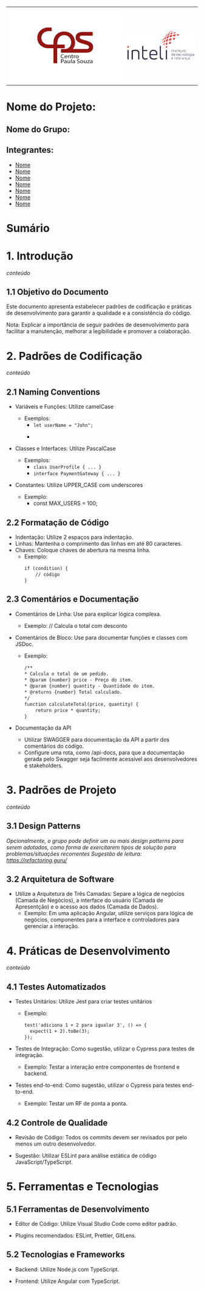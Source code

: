 <Table>
  <tr>
    <td><a href= "https://www.cps.sp.gov.br/"><img src="img/logo-CPS.jpg" alt="Centro Paula Souza" border="0"></td>
    <td>
      <a href= "https://www.inteli.edu.br/"><img src="img/logo-Inteli.png" alt="Inteli - Instituto de Tecnologia e Liderança" border="0"></a>
    </td>
  </tr>
</table>

# Nome do Projeto: <nome do projeto>

## Nome do Grupo: <nome do grupo>

## Integrantes:

- <a href="https://www.linkedin.com/in/username/">Nome</a>
- <a href="https://www.linkedin.com/in/username/">Nome</a>
- <a href="https://www.linkedin.com/in/username/">Nome</a>
- <a href="https://www.linkedin.com/in/username/">Nome</a>
- <a href="https://www.linkedin.com/in/username/">Nome</a>
- <a href="https://www.linkedin.com/in/username/">Nome</a>
- <a href="https://www.linkedin.com/in/username/">Nome</a>

# Sumário



# 1. Introdução
_conteúdo_

## 1.1 Objetivo do Documento

Este documento apresenta estabelecer padrões de codificação e práticas de desenvolvimento para garantir a qualidade e a consistência do código.

Nota: Explicar a importância de seguir padrões de desenvolvimento para facilitar a manutenção, melhorar a legibilidade e promover a colaboração.

# 2. Padrões de Codificação
_conteúdo_

## 2.1 Naming Conventions

- Variáveis e Funções: Utilize camelCase
  - Exemplos:
    - ```let userName = "John";``` 
    - ```function calculateTotal() { ... } 

- Classes e Interfaces: Utilize PascalCase
  - Exemplos:
    - ```class UserProfile { ... }``` 
    - ```interface PaymentGateway { ... }```  

- Constantes: Utilize UPPER_CASE com underscores
  - Exemplo:
    - const MAX_USERS = 100; 

## 2.2 Formatação de Código

- Indentação: Utilize 2 espaços para indentação.
- Linhas: Mantenha o comprimento das linhas em até 80 caracteres.
- Chaves: Coloque chaves de abertura na mesma linha.
  - Exemplo:
    ```
    if (condition) {
        // código
    }
    ```

## 2.3 Comentários e Documentação

- Comentários de Linha: Use para explicar lógica complexa.
  - Exemplo: // Calcula o total com desconto

- Comentários de Bloco: Use para documentar funções e classes com JSDoc.
  - Exemplo: 
    ```
    /**
    * Calcula o total de um pedido.
    * @param {number} price - Preço do item.
    * @param {number} quantity - Quantidade do item.
    * @returns {number} Total calculado.
    */
    function calculateTotal(price, quantity) {
        return price * quantity;
    }
    ```

- Documentação da API
  - Utilizar SWAGGER para documentação da API a partir dos comentários do código.
  - Configure uma rota, como /api-docs, para que a documentação gerada pelo Swagger seja facilmente acessível aos desenvolvedores e stakeholders.

# 3. Padrões de Projeto
_conteúdo_

## 3.1 Design Patterns

_Opcionalmente, o grupo pode definir um ou mais design patterns para serem adotados, como forma de exercitarem tipos de solução para problemas/situações recorrentes_
_Sugestão de leitura: https://refactoring.guru/_

## 3.2 Arquitetura de Software

- Utilize a Arquitetura de Três Camadas: Separe a lógica de negócios (Camada de Negócios), a interface do usuário (Camada de Apresentção) e o acesso aos dados (Camada de Dados).
  - Exemplo: Em uma aplicação Angular, utilize serviços para lógica de negócios, componentes para a interface e controladores para gerenciar a interação.

# 4. Práticas de Desenvolvimento
_conteúdo_

## 4.1 Testes Automatizados

- Testes Unitários: Utilize Jest para criar testes unitários
  - Exemplo:
    ```
    test('adiciona 1 + 2 para igualar 3', () => {
      expect(1 + 2).toBe(3);
    });
    ```

- Testes de Integração: Como sugestão, utilizar o Cypress para testes de integração.
  - Exemplo: Testar a interação entre componentes de frontend e backend.

- Testes end-to-end: Como sugestão, utilizar o Cypress para testes end-to-end. 
  - Exemplo: Testar um RF de ponta a ponta.

## 4.2 Controle de Qualidade

- Revisão de Código: Todos os commits devem ser revisados por pelo menos um outro desenvolvedor.

- Sugestão: Utilizar ESLint para análise estática de código JavaScript/TypeScript.

# 5. Ferramentas e Tecnologias

## 5.1 Ferramentas de Desenvolvimento

- Editor de Código: Utilize Visual Studio Code como editor padrão.

- Plugins recomendados: ESLint, Prettier, GitLens.

## 5.2 Tecnologias e Frameworks

- Backend: Utilize Node.js com TypeScript.

- Frontend: Utilize Angular com TypeScript.

